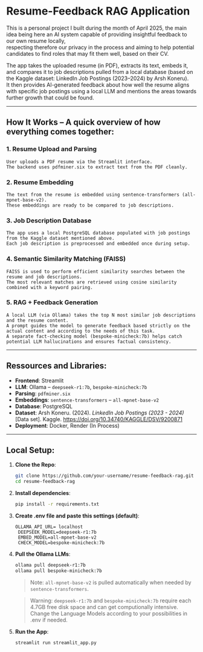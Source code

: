 # Resume-Feedback RAG Application

This is a personal project I built during the month of April 2025, the main idea being here an AI system capable of providing insightful feedback to our own resume locally,  
respecting therefore our privacy in the process and aiming to help potential candidates to find roles that may fit them well, based on their CV.

The app takes the uploaded resume (in PDF), extracts its text, embeds it, and compares it to job descriptions pulled from a local database (based on the Kaggle dataset: LinkedIn Job Postings (2023–2024) by Arsh Koneru).  
It then provides AI-generated feedback about how well the resume aligns with specific job postings using a local LLM and mentions the areas towards further growth that could be found.

---

## How It Works – A quick overview of how everything comes together:

### 1. Resume Upload and Parsing

    User uploads a PDF resume via the Streamlit interface.  
    The backend uses pdfminer.six to extract text from the PDF cleanly.

### 2. Resume Embedding

    The text from the resume is embedded using sentence-transformers (all-mpnet-base-v2).  
    These embeddings are ready to be compared to job descriptions.

### 3. Job Description Database

    The app uses a local PostgreSQL database populated with job postings from the Kaggle dataset mentioned above.  
    Each job description is preprocessed and embedded once during setup.

### 4. Semantic Similarity Matching (FAISS)

    FAISS is used to perform efficient similarity searches between the resume and job descriptions.  
    The most relevant matches are retrieved using cosine similarity combined with a keyword pairing.

### 5. RAG + Feedback Generation

    A local LLM (via Ollama) takes the top N most similar job descriptions and the resume content.  
    A prompt guides the model to generate feedback based strictly on the actual content and according to the needs of this task.  
    A separate fact-checking model (bespoke-minicheck:7b) helps catch potential LLM hallucinations and ensures factual consistency.

---

## Ressources and Libraries:

- **Frontend**: Streamlit  
- **LLM**: Ollama – `deepseek-r1:7b`, `bespoke-minicheck:7b`  
- **Parsing**: `pdfminer.six`  
- **Embeddings**: `sentence-transformers` – `all-mpnet-base-v2`  
- **Database**: PostgreSQL  
- **Dataset**: Arsh Koneru. (2024). *LinkedIn Job Postings (2023 - 2024)* [Data set]. Kaggle. https://doi.org/10.34740/KAGGLE/DSV/9200871  
- **Deployment**: Docker, Render (In Process)

---


## Local Setup:

1. **Clone the Repo**:
   ```bash
   git clone https://github.com/your-username/resume-feedback-rag.git
   cd resume-feedback-rag
   ```

2. **Install dependencies**:
   ```bash
   pip install -r requirements.txt
   ```

3. **Create .env file and paste this settings (default)**:
   ```
   OLLAMA_API_URL= localhost
    DEEPSEEK_MODEL=deepseek-r1:7b
    EMBED_MODEL=all-mpnet-base-v2
    CHECK_MODEL=bespoke-minicheck:7b
   ```

3. **Pull the Ollama LLMs**:
   ```bash
   ollama pull deepseek-r1:7b
   ollama pull bespoke-minicheck:7b
   ```

   > Note: `all-mpnet-base-v2` is pulled automatically when needed by `sentence-transformers`.
   
   > Warning: `deepseek-r1:7b` and `bespoke-minicheck:7b` require each 4.7GB free disk space and can get computionally intensive. Change the Language Models according to your possibilities in .env if needed.

4. **Run the App**:
   ```bash
   streamlit run streamlit_app.py
   ```





